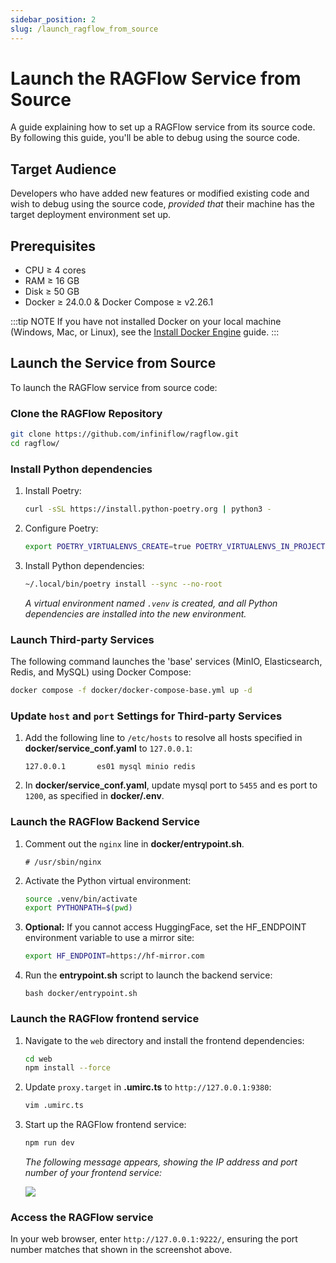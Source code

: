 ```yaml
---
sidebar_position: 2
slug: /launch_ragflow_from_source
---
```


# Launch the RAGFlow Service from Source 

A guide explaining how to set up a RAGFlow service from its source code. By following this guide, you'll be able to debug using the source code.

## Target Audience

Developers who have added new features or modified existing code and wish to debug using the source code, *provided that* their machine has the target deployment environment set up.

## Prerequisites

- CPU &ge; 4 cores
- RAM &ge; 16 GB
- Disk &ge; 50 GB
- Docker &ge; 24.0.0 & Docker Compose &ge; v2.26.1

:::tip NOTE
If you have not installed Docker on your local machine (Windows, Mac, or Linux), see the [Install Docker Engine](https://docs.docker.com/engine/install/) guide.
:::

## Launch the Service from Source

To launch the RAGFlow service from source code:

### Clone the RAGFlow Repository

```bash
git clone https://github.com/infiniflow/ragflow.git
cd ragflow/
```

### Install Python dependencies

1. Install Poetry:
   
   ```bash
   curl -sSL https://install.python-poetry.org | python3 -
   ```

2. Configure Poetry:

   ```bash
   export POETRY_VIRTUALENVS_CREATE=true POETRY_VIRTUALENVS_IN_PROJECT=true
   ```

3. Install Python dependencies:

   ```bash
   ~/.local/bin/poetry install --sync --no-root
   ```
   *A virtual environment named `.venv` is created, and all Python dependencies are installed into the new environment.*

### Launch Third-party Services

The following command launches the 'base' services (MinIO, Elasticsearch, Redis, and MySQL) using Docker Compose:

```bash
docker compose -f docker/docker-compose-base.yml up -d
```

### Update `host` and `port` Settings for Third-party Services

1. Add the following line to `/etc/hosts` to resolve all hosts specified in **docker/service_conf.yaml** to `127.0.0.1`:

   ```
   127.0.0.1       es01 mysql minio redis
   ```

2. In **docker/service_conf.yaml**, update mysql port to `5455` and es port to `1200`, as specified in **docker/.env**.

### Launch the RAGFlow Backend Service

1. Comment out the `nginx` line in **docker/entrypoint.sh**.

   ```
   # /usr/sbin/nginx
   ```

2. Activate the Python virtual environment:

   ```bash
   source .venv/bin/activate
   export PYTHONPATH=$(pwd)
   ```

3. **Optional:** If you cannot access HuggingFace, set the HF_ENDPOINT environment variable to use a mirror site:
 
   ```bash
   export HF_ENDPOINT=https://hf-mirror.com
   ```

4. Run the **entrypoint.sh** script to launch the backend service:

   ```
   bash docker/entrypoint.sh
   ```

### Launch the RAGFlow frontend service

1. Navigate to the `web` directory and install the frontend dependencies:

   ```bash
   cd web
   npm install --force
   ```

2. Update `proxy.target` in **.umirc.ts** to `http://127.0.0.1:9380`:

   ```bash
   vim .umirc.ts
   ```

3. Start up the RAGFlow frontend service:

   ```bash
   npm run dev 
   ```  

   *The following message appears, showing the IP address and port number of your frontend service:*  

   ![](https://github.com/user-attachments/assets/0daf462c-a24d-4496-a66f-92533534e187)

### Access the RAGFlow service

In your web browser, enter `http://127.0.0.1:9222/`, ensuring the port number matches that shown in the screenshot above.